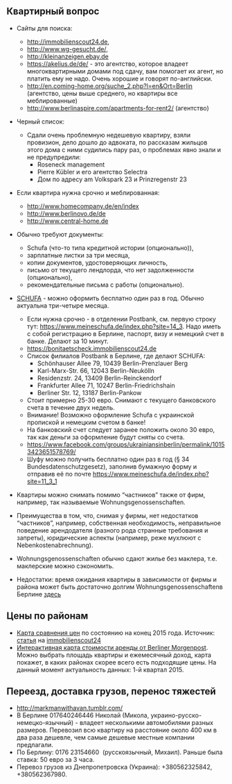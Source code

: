 ## Квартирный вопрос
- Сайты для поиска: 
  - http://immobilienscout24.de, 
  - http://www.wg-gesucht.de/, 
  - http://kleinanzeigen.ebay.de
  - https://akelius.de/de/ - это агентство, которое владеет многоквартирными домами под сдачу, вам помогает их агент, но платить ему не надо. Очень хорошие и говорят по-английски.
  - http://en.coming-home.org/suche_2.php?l=en&Ort=Berlin (агентство, цены выше среднего, но квартиры все меблированные)
  - http://www.berlinaspire.com/apartments-for-rent2/ (агентство)

- Черный список:
  - Сдали очень проблемную недешевую квартиру, взяли провизион, дело дошло до адвоката, по рассказам жильцов этого дома с ними судились пару раз, о проблемах явно знали и не предупредили:
    - Roseneck management
    - Pierre Kübler и его агентство Selectra
    - Дом по адресу am Volkspark 23 и Prinzregenstr 23
    
- Если квартира нужна срочно и меблированная:
  - http://www.homecompany.de/en/index
  - http://www.berlinovo.de/de
  - http://www.central-home.de

- Обычно требуют документы: 
  - Schufa (что-то типа кредитной истории (опционально)),
  - зарплатные листки за три месяца, 
  - копии документов, удостоверяющих личность, 
  - письмо от текущего лендлорда, что нет задолженности (опционально),
  - рекомендательные письма с работы (опционально).
  
- [SCHUFA](http://www.ratgeber-geld.de/schufa/auskunft.html) - можно оформить бесплатно один раз в год. Обычно актуальна три-четыре месяца.
  - Если нужна срочно - в отделении Postbank, см. первую строку тут: https://www.meineschufa.de/index.php?site=14_3. Надо иметь с собой регистрацию в Берлине, паспорт, визу и немецкий счет в банке. Делают за 10 минут.
  - https://bonitaetscheck.immobilienscout24.de
  - Список филиалов Postbank в Берлине, где делают SCHUFA:
    - Schönhauser Allee 79, 10439 Berlin-Prenzlauer Berg
    - Karl-Marx-Str. 66, 12043 Berlin-Neukölln
    - Residenzstr. 24, 13409 Berlin-Reinckendorf
    - Frankfurter Allee 71, 10247 Berlin-Friedrichshain
    - Berliner Str. 12, 13187 Berlin-Pankow
  - Стоит примерно 25-30 евро. Снимают с текущего банковского счета в течение двух недель.
  - Внимание! Возможно оформление Schufa с украинской пропиской и немецким счетом в банке!
  - На банковский счет следует заранее положить около 30 евро, так как деньги за оформление будут сняты со счета.
  - https://www.facebook.com/groups/ukrainiansinberlin/permalink/10153423651578769/
  - Шуфу можно получить бесплатно один раз в год (§ 34 Bundesdatenschutzgesetz), заполнив бумажную форму и отправив её по почте
  https://www.meineschufa.de/index.php?site=11_3_1
-  Квартиры можно снимать помимо “частников” также от фирм, например, так называемые Wohnungsgenossenschaften.
  - Преимущества в том, что, снимая у фирмы, нет недостатков “частников”, например, собственная необходимость, неправильное поведение арендодателя (разного рода странные требования и запреты), юридические аспекты (например, реже мухлюют с Nebenkostenabrechnung).
  - Wohnungsgenossenschaften обычно сдают жилье без маклера, т.е. маклерские можно сэкономить. 
  - Недостатки: время ожидания квартиры в зависимости от фирмы и района может быть достаточно долгим Wohnungsgenossenschaftenв Берлине [здесь](http://www.berlin.de/special/immobilien-und-wohnen/adressen/wohnungsbaugenossenschaft/)

## Цены по районам
- [Карта сравнения цен](http://www.immobilienscout24.de/content/dam/is24/ibw/dokumente/miet-map-berlin.jpg) по состоянию на конец 2015 года. Источник: [статья](http://www.immobilienscout24.de/immobilienbewertung/ratgeber/mietpreise-und-kaufpreise/mietspiegel/miet-map-berlin.html) на [immobilienscout24](http://www.immobilienscout24.de/)
- [Интерактивная карта стоимости аренды от Berliner Morgenpost](http://interaktiv.morgenpost.de/mietkarte-berlin/). Можно выбрать площадь квартиры и ежемесячный доход, карта покажет, в каких районах скорее всего есть подходящие цены. На данный момент актуальность данных: 1-й квартал 2015.

## Переезд, доставка грузов, перенос тяжестей
- http://markmanwithavan.tumblr.com/
- В Берлине 017640246446 Николай (Микола, украино-русско-немецко-язычный) - владеет несколькими автомобилями разных размеров. Перевозил всю квартиру на расстояние около 400 км в два раза дешевле, чем самые дешевые местные компании предлагали.
- По Берлину:  0176 23154660  (русскоязычный, Михаил). Раньше была ставка: 50 евро за 3 часа.
- Перевоз грузов из Днепропетровска (Украина): +380562325842,  +380562367980.
